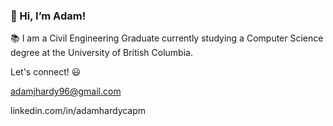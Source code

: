 ### 👋 Hi, I’m Adam! 

📚 I am a Civil Engineering Graduate currently studying a Computer Science degree at the University of British Columbia. 

Let's connect! :smiley:

adamjhardy96@gmail.com

linkedin.com/in/adamhardycapm



<!--
**A-Hardy/A-Hardy** is a ✨ _special_ ✨ repository because its `README.md` (this file) appears on your GitHub profile.

Here are some ideas to get you started:

- 🔭 I’m currently working on ...
- 🌱 I’m currently learning ...
- 👯 I’m looking to collaborate on ...
- 🤔 I’m looking for help with ...
- 💬 Ask me about ...
- 📫 How to reach me: ...
- 😄 Pronouns: ...
- ⚡ Fun fact: ...
-->

